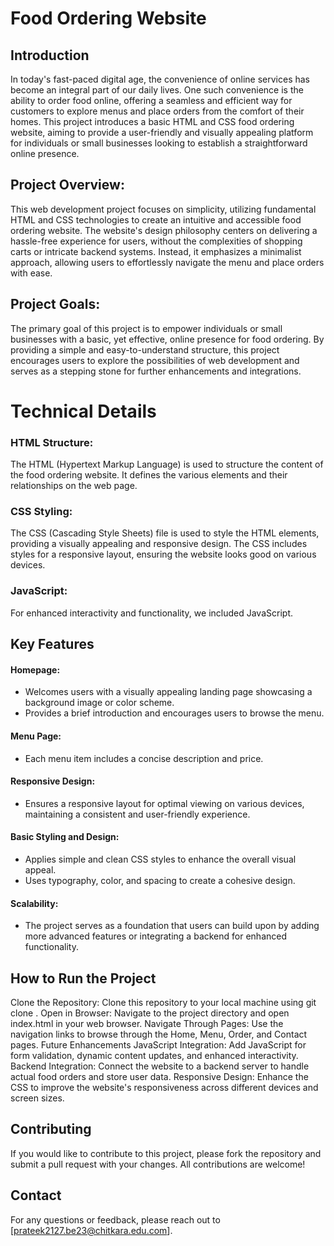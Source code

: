 # Food Ordering Website

## Introduction
In today's fast-paced digital age, the convenience of online services has become an integral part of our daily lives. One such convenience is the ability to order food online, offering a seamless and efficient way for customers to explore menus and place orders from the comfort of their homes. This project introduces a basic HTML and CSS food ordering website, aiming to provide a user-friendly and visually appealing platform for individuals or small businesses looking to establish a straightforward online presence.

## Project Overview:
This web development project focuses on simplicity, utilizing fundamental HTML and CSS technologies to create an intuitive and accessible food ordering website. The website's design philosophy centers on delivering a hassle-free experience for users, without the complexities of shopping carts or intricate backend systems. Instead, it emphasizes a minimalist approach, allowing users to effortlessly navigate the menu and place orders with ease.

## Project Goals:
The primary goal of this project is to empower individuals or small businesses with a basic, yet effective, online presence for food ordering. By providing a simple and easy-to-understand structure, this project encourages users to explore the possibilities of web development and serves as a stepping stone for further enhancements and integrations.

# Technical Details
### HTML Structure:
The HTML (Hypertext Markup Language) is used to structure the content of the food ordering website. It defines the various elements and their relationships on the web page.

### CSS Styling:
The CSS (Cascading Style Sheets) file is used to style the HTML elements, providing a visually appealing and responsive design.
The CSS includes styles for a responsive layout, ensuring the website looks good on various devices.

### JavaScript:
For enhanced interactivity and functionality, we included JavaScript.

## Key Features
#### Homepage:
-	Welcomes users with a visually appealing landing page showcasing a background image or color scheme.
-	Provides a brief introduction and encourages users to browse the menu.

#### Menu Page:
-	Each menu item includes a concise description and price.

#### Responsive Design:
-	Ensures a responsive layout for optimal viewing on various devices, maintaining a consistent and user-friendly experience.

#### Basic Styling and Design:
-	Applies simple and clean CSS styles to enhance the overall visual appeal.
-	Uses typography, color, and spacing to create a cohesive design.

#### Scalability:
-	The project serves as a foundation that users can build upon by adding more advanced features or integrating a backend for enhanced functionality.


## How to Run the Project
Clone the Repository: Clone this repository to your local machine using git clone <repository-url>.
Open in Browser: Navigate to the project directory and open index.html in your web browser.
Navigate Through Pages: Use the navigation links to browse through the Home, Menu, Order, and Contact pages.
Future Enhancements
JavaScript Integration: Add JavaScript for form validation, dynamic content updates, and enhanced interactivity.
Backend Integration: Connect the website to a backend server to handle actual food orders and store user data.
Responsive Design: Enhance the CSS to improve the website's responsiveness across different devices and screen sizes.

## Contributing
If you would like to contribute to this project, please fork the repository and submit a pull request with your changes. All contributions are welcome!

## Contact
For any questions or feedback, please reach out to [prateek2127.be23@chitkara.edu.com].
